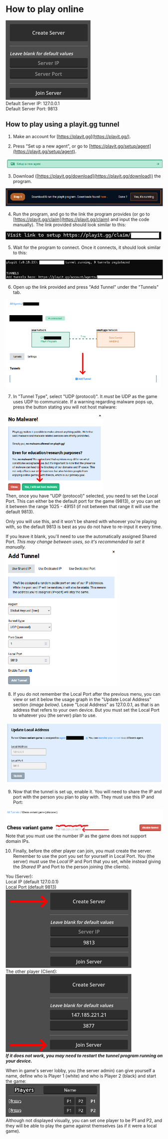 # How to play online

![The options in the game for making a server](img/htpo/1_play_buttons.png)  
Default Server IP: 127.0.0.1  
Default Server Port: 9813

## How to play using a playit.gg tunnel

1. Make an account for [https://playit.gg](https://playit.gg/).

2. Press "Set up a new agent", or go to [https://playit.gg/setup/agent](https://playit.gg/setup/agent).

![Button to set up a playit.gg agent](img/htpo/2_setup_agent_button.png)

3. Download ([https://playit.gg/download](https://playit.gg/download)) the program.

![Step 1 of setting up the playit program](img/htpo/3_download_text.png)

4. Run the program, and go to the link the program provides (or go to [https://playit.gg/claim](https://playit.gg/claim) and input the code manually). The link provided should look similar to this:

![Output from console window for link to setup agent link](img/htpo/4_example_claim_link.png)

5. Wait for the program to connect. Once it connects, it should look similar to this:

![Output from console window showing the agent is active with 0 tunnels](img/htpo/5_example_agent_registered.png)

6. Open up the link provided and press "Add Tunnel" under the "Tunnels" tab.

![Menu of agent, with an arrow pointing at the button to add a new tunnel](img/htpo/6_agent_screen.png)

7. In "Tunnel Type", select "UDP (protocol)". It *must* be UDP as the game uses UDP to communicate. If a warning regarding malware pops up, press the button stating you will not host malware:

!["No Malware!" playit.gg warning with an arrow pointing to the "Yes, I will not host malware" button](img/htpo/7_dont_host_malware.png)  
Then, once you have "UDP (protocol)" selected, you need to set the Local Port. This can either be the default port for the game (9813), or you can set it between the range 1025 \- 49151 (if not between that range it will use the default 9813).

Only you will use this, and it won't be shared with whoever you're playing with, so the default 9813 is best as you do not have to re-input it every time.

If you leave it blank, you'll need to use the automatically assigned Shared Port. *This may change between uses, so it's recommended to set it manually.*  
![The "Add Tunnel" menu, with "Global Anycast (free)" for Region, "UDP (protocol)" for Tunnel Type, 1 for Port Count and 9813 for Local Port](img/htpo/8_add_tunnel_screen.png)

8. If you do not remember the Local Port after the previous menu, you can view or set it below the usage graph in the "Update Local Address" section *(image below)*. Leave "Local Address" as 127.0.0.1, as that is an address that refers to your own device. But you must set the Local Port to whatever you (the server) plan to use.

![The "Update Local Address" panel on the tunnel page. It shows that Local Address is 127.0.0.1, and Local Port is 9813 as set in "Add Tunnel"](img/htpo/9_local_address_panel.png)

9. Now that the tunnel is set up, enable it. You will need to share the IP and port with the person you plan to play with. They must use this IP and Port:

![The top of the tunnel page, with an arrow pointing at the IP and Port a client should use to join your server. The domain link is scribbled out as it cannot be used](img/htpo/10_ip_and_port.png)  
Note that you must use the number IP as the game does not support domain IPs.

10. Finally, before the other player can join, you must create the server. Remember to use the port you set for yourself in Local Port. *You* (the server) must use the *Local* IP and Port that you set, while instead giving the *Shared* IP and Port to the person joining (the clients).

You (Server):  
Local IP (default 127.0.0.1)  
Local Port (default 9813\)  
![An image of what the server has to do to start. In this instance, the server uses the Local Port they set, 9813, and presses "Create Server"](img/htpo/11_create_server_button.png)  
The other player (Client):  
![An image of what the client has to do to join. In this instance, the client uses the public ip "147.185.221.21" and public port "3877" retrieved from the tunnel page in part 9](img/htpo/12_join_server_button.png)  
***If it does not work, you may need to restart the tunnel program running on your device.***

When in game's server lobby, you (the server admin) can give yourself a name, define who is Player 1 (white) and who is Player 2 (black) and start the game:  
![An image of the player list in the server lobby. It shows the name text input, and the buttons to change around the players.](img/htpo/13_player_lobby_list.png)  
Although not displayed visually, you can set one player to be P1 and P2, and they will be able to play the game against themselves (as if it were a local game).
